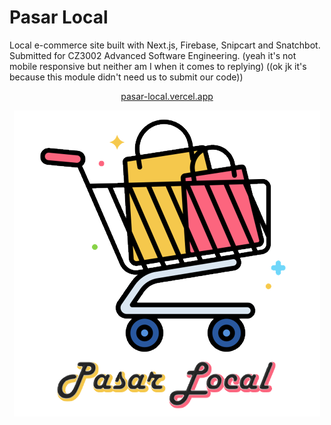# Pasar Local

Local e-commerce site built with Next.js, Firebase, Snipcart and Snatchbot. Submitted for CZ3002 Advanced Software Engineering. (yeah it's not mobile responsive but neither am I when it comes to replying) ((ok jk it's because this module didn't need us to submit our code))

<div align="center">
  <p><a href="https://pasar-local.vercel.app">pasar-local.vercel.app</a></p>
  <p><img src="/public/pasar-local-transparent.png"></img></p>
</div>

  
